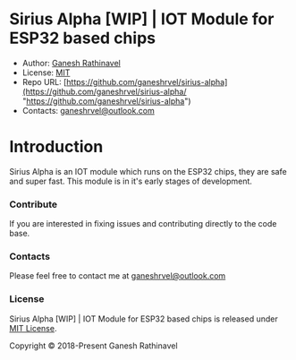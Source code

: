 # Sirius Alpha [WIP] | IOT Module for ESP32 based chips

- Author: [Ganesh Rathinavel](https://www.linkedin.com/in/ganeshrvel "Ganesh Rathinavel")
- License: [MIT](https://github.com/ganeshrvel/sirius-alpha/blob/master/LICENSE "MIT")
- Repo URL: [https://github.com/ganeshrvel/sirius-alpha](https://github.com/ganeshrvel/sirius-alpha/ "https://github.com/ganeshrvel/sirius-alpha")
- Contacts: ganeshrvel@outlook.com

# Introduction
Sirius Alpha is an IOT module which runs on the ESP32 chips, they are safe and super fast. This module is in it's early stages of development.


### Contribute
If you are interested in fixing issues and contributing directly to the code base.

### Contacts
Please feel free to contact me at ganeshrvel@outlook.com

### License
Sirius Alpha [WIP] | IOT Module for ESP32 based chips is released under [MIT License](https://github.com/ganeshrvel/sirius-alpha/blob/master/LICENSE "MIT License").

Copyright © 2018-Present Ganesh Rathinavel
